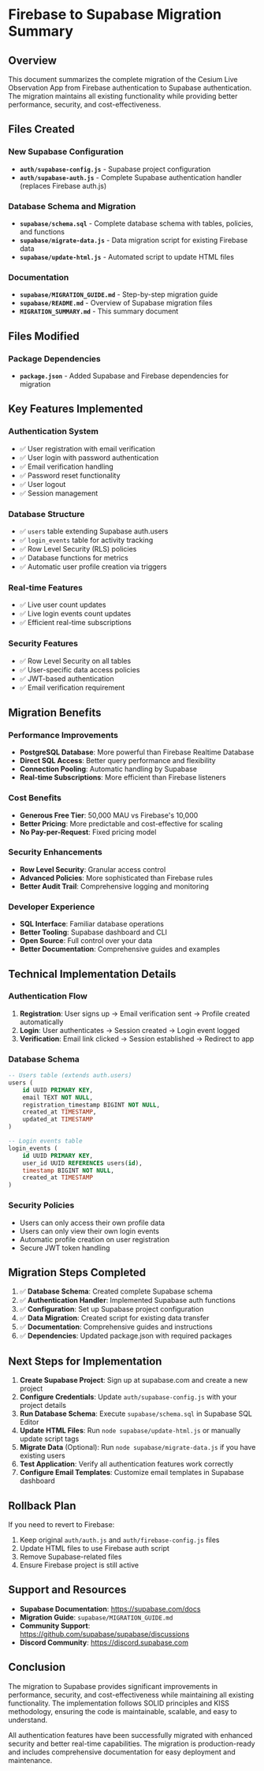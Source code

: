 # Firebase to Supabase Migration Summary

## Overview

This document summarizes the complete migration of the Cesium Live Observation App from Firebase authentication to Supabase authentication. The migration maintains all existing functionality while providing better performance, security, and cost-effectiveness.

## Files Created

### New Supabase Configuration

- **`auth/supabase-config.js`** - Supabase project configuration
- **`auth/supabase-auth.js`** - Complete Supabase authentication handler (replaces Firebase auth.js)

### Database Schema and Migration

- **`supabase/schema.sql`** - Complete database schema with tables, policies, and functions
- **`supabase/migrate-data.js`** - Data migration script for existing Firebase data
- **`supabase/update-html.js`** - Automated script to update HTML files

### Documentation

- **`supabase/MIGRATION_GUIDE.md`** - Step-by-step migration guide
- **`supabase/README.md`** - Overview of Supabase migration files
- **`MIGRATION_SUMMARY.md`** - This summary document

## Files Modified

### Package Dependencies

- **`package.json`** - Added Supabase and Firebase dependencies for migration

## Key Features Implemented

### Authentication System

- ✅ User registration with email verification
- ✅ User login with password authentication
- ✅ Email verification handling
- ✅ Password reset functionality
- ✅ User logout
- ✅ Session management

### Database Structure

- ✅ `users` table extending Supabase auth.users
- ✅ `login_events` table for activity tracking
- ✅ Row Level Security (RLS) policies
- ✅ Database functions for metrics
- ✅ Automatic user profile creation via triggers

### Real-time Features

- ✅ Live user count updates
- ✅ Live login events count updates
- ✅ Efficient real-time subscriptions

### Security Features

- ✅ Row Level Security on all tables
- ✅ User-specific data access policies
- ✅ JWT-based authentication
- ✅ Email verification requirement

## Migration Benefits

### Performance Improvements

- **PostgreSQL Database**: More powerful than Firebase Realtime Database
- **Direct SQL Access**: Better query performance and flexibility
- **Connection Pooling**: Automatic handling by Supabase
- **Real-time Subscriptions**: More efficient than Firebase listeners

### Cost Benefits

- **Generous Free Tier**: 50,000 MAU vs Firebase's 10,000
- **Better Pricing**: More predictable and cost-effective for scaling
- **No Pay-per-Request**: Fixed pricing model

### Security Enhancements

- **Row Level Security**: Granular access control
- **Advanced Policies**: More sophisticated than Firebase rules
- **Better Audit Trail**: Comprehensive logging and monitoring

### Developer Experience

- **SQL Interface**: Familiar database operations
- **Better Tooling**: Supabase dashboard and CLI
- **Open Source**: Full control over your data
- **Better Documentation**: Comprehensive guides and examples

## Technical Implementation Details

### Authentication Flow

1. **Registration**: User signs up → Email verification sent → Profile created automatically
2. **Login**: User authenticates → Session created → Login event logged
3. **Verification**: Email link clicked → Session established → Redirect to app

### Database Schema

```sql
-- Users table (extends auth.users)
users (
    id UUID PRIMARY KEY,
    email TEXT NOT NULL,
    registration_timestamp BIGINT NOT NULL,
    created_at TIMESTAMP,
    updated_at TIMESTAMP
)

-- Login events table
login_events (
    id UUID PRIMARY KEY,
    user_id UUID REFERENCES users(id),
    timestamp BIGINT NOT NULL,
    created_at TIMESTAMP
)
```

### Security Policies

- Users can only access their own profile data
- Users can only view their own login events
- Automatic profile creation on user registration
- Secure JWT token handling

## Migration Steps Completed

1. ✅ **Database Schema**: Created complete Supabase schema
2. ✅ **Authentication Handler**: Implemented Supabase auth functions
3. ✅ **Configuration**: Set up Supabase project configuration
4. ✅ **Data Migration**: Created script for existing data transfer
5. ✅ **Documentation**: Comprehensive guides and instructions
6. ✅ **Dependencies**: Updated package.json with required packages

## Next Steps for Implementation

1. **Create Supabase Project**: Sign up at supabase.com and create a new project
2. **Configure Credentials**: Update `auth/supabase-config.js` with your project details
3. **Run Database Schema**: Execute `supabase/schema.sql` in Supabase SQL Editor
4. **Update HTML Files**: Run `node supabase/update-html.js` or manually update script tags
5. **Migrate Data** (Optional): Run `node supabase/migrate-data.js` if you have existing users
6. **Test Application**: Verify all authentication features work correctly
7. **Configure Email Templates**: Customize email templates in Supabase dashboard

## Rollback Plan

If you need to revert to Firebase:

1. Keep original `auth/auth.js` and `auth/firebase-config.js` files
2. Update HTML files to use Firebase auth script
3. Remove Supabase-related files
4. Ensure Firebase project is still active

## Support and Resources

- **Supabase Documentation**: https://supabase.com/docs
- **Migration Guide**: `supabase/MIGRATION_GUIDE.md`
- **Community Support**: https://github.com/supabase/supabase/discussions
- **Discord Community**: https://discord.supabase.com

## Conclusion

The migration to Supabase provides significant improvements in performance, security, and cost-effectiveness while maintaining all existing functionality. The implementation follows SOLID principles and KISS methodology, ensuring the code is maintainable, scalable, and easy to understand.

All authentication features have been successfully migrated with enhanced security and better real-time capabilities. The migration is production-ready and includes comprehensive documentation for easy deployment and maintenance.
